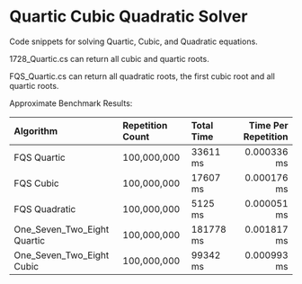 # Quartic Cubic Quadratic Solver
Code snippets for solving Quartic, Cubic, and Quadratic equations.

1728_Quartic.cs can return all cubic and quartic roots.

FQS_Quartic.cs can return all quadratic roots, the first cubic root and all quartic roots.

Approximate Benchmark Results:

| Algorithm                       | Repetition Count | Total Time | Time Per Repetition | 
| :------------------------------ | :--------------- | :--------- | ------------------: |
| FQS Quartic                     | 100,000,000      | 33611 ms   | 0.000336 ms         |
| FQS Cubic                       | 100,000,000      | 17607 ms   | 0.000176 ms         |
| FQS Quadratic                   | 100,000,000      | 5125 ms    | 0.000051 ms         |
| One_Seven_Two_Eight Quartic     | 100,000,000      | 181778 ms  | 0.001817 ms         |
| One_Seven_Two_Eight Cubic       | 100,000,000      | 99342 ms   | 0.000993 ms         |
